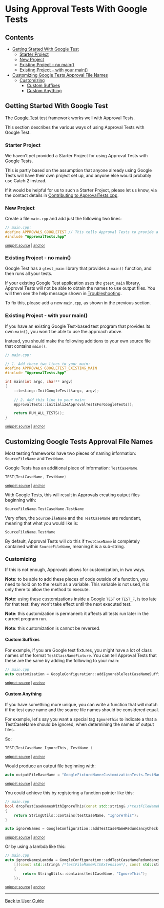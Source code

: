 <!--
GENERATED FILE - DO NOT EDIT
This file was generated by [MarkdownSnippets](https://github.com/SimonCropp/MarkdownSnippets).
Source File: /doc/mdsource/UsingGoogleTests.source.md
To change this file edit the source file and then execute ./run_markdown_templates.sh.
-->

<a id="top"></a>

# Using Approval Tests With Google Tests

<!-- toc -->
## Contents

  * [Getting Started With Google Test](#getting-started-with-google-test)
    * [Starter Project](#starter-project)
    * [New Project](#new-project)
    * [Existing Project - no main()](#existing-project---no-main)
    * [Existing Project - with your main()](#existing-project---with-your-main)
  * [Customizing Google Tests Approval File Names](#customizing-google-tests-approval-file-names)
    * [Customizing](#customizing)
      * [Custom Suffixes](#custom-suffixes)
      * [Custom Anything](#custom-anything)<!-- endtoc -->


## Getting Started With Google Test

The [Google Test](https://github.com/google/googletest) test framework works well with Approval Tests.

This section describes the various ways of using Approval Tests with Google Test.

### Starter Project

We haven't yet provided a Starter Project for using Approval Tests with Google Tests.

This is partly based on the assumption that anyone already using Google Tests will have their own project set up, and anyone else would probably use Catch 2 instead.
 
If it would be helpful for us to such a Starter Project, please let us know, via the contact details in [Contributing to ApprovalTests.cpp](/doc/Contributing.md#top). 


### New Project

Create a file `main.cpp` and add just the following two lines:

<!-- snippet: googletest_main -->
<a id='snippet-googletest_main'/></a>
```cpp
// main.cpp:
#define APPROVALS_GOOGLETEST // This tells Approval Tests to provide a main() - only do this in one cpp file
#include "ApprovalTests.hpp"
```
<sup><a href='/tests/GoogleTest_Tests/main.cpp#L2-L6' title='File snippet `googletest_main` was extracted from'>snippet source</a> | <a href='#snippet-googletest_main' title='Navigate to start of snippet `googletest_main`'>anchor</a></sup>
<!-- endsnippet -->

### Existing Project - no main()

Google Test has a `gtest_main` library that provides a `main()` function, and then runs all your tests.

If your existing Google Test application uses the `gtest_main` library, Approval Tests will not be able to obtain the names to use output files. You will then see the help message shown in [Troubleshooting](/doc/Troubleshooting.md#top).

To fix this, please add a new `main.cpp`, as shown in the previous section.


### Existing Project - with your main()

If you have an existing Google Test-based test program that provides its own `main()`, you won't be able to use the approach above.

Instead, you should make the following additions to your own source file that contains `main()`.  

<!-- snippet: googletest_existing_main -->
<a id='snippet-googletest_existing_main'/></a>
```cpp
// main.cpp:

// 1. Add these two lines to your main:
#define APPROVALS_GOOGLETEST_EXISTING_MAIN
#include "ApprovalTests.hpp"

int main(int argc, char** argv)
{
    ::testing::InitGoogleTest(&argc, argv);
    
    // 2. Add this line to your main:
    ApprovalTests::initializeApprovalTestsForGoogleTests();

    return RUN_ALL_TESTS();
}
```
<sup><a href='/examples/googletest_existing_main/main.cpp#L1-L17' title='File snippet `googletest_existing_main` was extracted from'>snippet source</a> | <a href='#snippet-googletest_existing_main' title='Navigate to start of snippet `googletest_existing_main`'>anchor</a></sup>
<!-- endsnippet -->

## Customizing Google Tests Approval File Names

Most testing frameworks have two pieces of naming information: `SourceFileName` and `TestName`.

Google Tests has an additional piece of information: `TestCaseName`.
 
<!-- snippet: googletest_name_parts -->
<a id='snippet-googletest_name_parts'/></a>
```cpp
TEST(TestCaseName, TestName)
```
<sup><a href='/tests/GoogleTest_Tests/namers/GoogleFixtureNamerCustomizationTests.cpp#L13-L15' title='File snippet `googletest_name_parts` was extracted from'>snippet source</a> | <a href='#snippet-googletest_name_parts' title='Navigate to start of snippet `googletest_name_parts`'>anchor</a></sup>
<!-- endsnippet -->

With Google Tests, this will result in Approvals creating output files beginning with:

```text
SourceFileName.TestCaseName.TestName
```

Very often, the `SourceFileName` and the `TestCaseName` are redundant, meaning that what you would like is:

```text
SourceFileName.TestName
```

By default, Approval Tests will do this if `TestCaseName` is completely contained within `SourceFileName`, meaning it is a sub-string.

### Customizing

If this is not enough, Approvals allows for customization, in two ways.

**Note:** to be able to add these pieces of code outside of a function, you need to hold on to the result as a variable. This variable is not used, it is only there to allow the method to execute.

**Note:** using these customizations inside a Google `TEST` or `TEST_F`, is too late for that test: they won't take effect until the next executed test.

**Note:** this customization is permanent: it affects all tests run later in the current program run.

**Note:** this customization is cannot be reversed.

#### Custom Suffixes

For example, if you are Google test fixtures, you might have a lot of class names of the format `TestClassNameFixture`. You can tell Approval Tests that these are the same by adding the following to your main:

<!-- snippet: googletest_customize_suffix -->
<a id='snippet-googletest_customize_suffix'/></a>
```cpp
// main.cpp
auto customization = GoogleConfiguration::addIgnorableTestCaseNameSuffix("Fixture");
```
<sup><a href='/tests/GoogleTest_Tests/namers/GoogleFixtureNamerCustomizationTests.cpp#L8-L11' title='File snippet `googletest_customize_suffix` was extracted from'>snippet source</a> | <a href='#snippet-googletest_customize_suffix' title='Navigate to start of snippet `googletest_customize_suffix`'>anchor</a></sup>
<!-- endsnippet -->

#### Custom Anything

If you have something more unique, you can write a function that will match if the test case name and the source file names should be considered equal.

For example, let's say you want a special tag `IgnoreThis` to indicate a that a TestCaseName should be ignored, when determining the names of output files.

So:

<!-- snippet: googletest_customize_test -->
<a id='snippet-googletest_customize_test'/></a>
```cpp
TEST(TestCaseName_IgnoreThis, TestName )
```
<sup><a href='/tests/GoogleTest_Tests/namers/GoogleFixtureNamerCustomizationTests.cpp#L54-L56' title='File snippet `googletest_customize_test` was extracted from'>snippet source</a> | <a href='#snippet-googletest_customize_test' title='Navigate to start of snippet `googletest_customize_test`'>anchor</a></sup>
<!-- endsnippet -->

Would produce an output file beginning with:

<!-- snippet: googletest_customize_test_name -->
<a id='snippet-googletest_customize_test_name'/></a>
```cpp
auto outputFileBaseName = "GoogleFixtureNamerCustomizationTests.TestName";
```
<sup><a href='/tests/GoogleTest_Tests/namers/GoogleFixtureNamerCustomizationTests.cpp#L60-L62' title='File snippet `googletest_customize_test_name` was extracted from'>snippet source</a> | <a href='#snippet-googletest_customize_test_name' title='Navigate to start of snippet `googletest_customize_test_name`'>anchor</a></sup>
<!-- endsnippet -->

You could achieve this by registering a function pointer like this:

<!-- snippet: googletest_customize_function -->
<a id='snippet-googletest_customize_function'/></a>
```cpp
// main.cpp
bool dropTestCaseNamesWithIgnoreThis(const std::string& /*testFileNameWithExtension*/, const std::string& testCaseName)
{
    return StringUtils::contains(testCaseName, "IgnoreThis");
}

auto ignoreNames = GoogleConfiguration::addTestCaseNameRedundancyCheck(dropTestCaseNamesWithIgnoreThis);
```
<sup><a href='/tests/GoogleTest_Tests/namers/GoogleFixtureNamerCustomizationTests.cpp#L35-L43' title='File snippet `googletest_customize_function` was extracted from'>snippet source</a> | <a href='#snippet-googletest_customize_function' title='Navigate to start of snippet `googletest_customize_function`'>anchor</a></sup>
<!-- endsnippet -->

Or by using a lambda like this:

<!-- snippet: googletest_customize_lambda -->
<a id='snippet-googletest_customize_lambda'/></a>
```cpp
// main.cpp
auto ignoreNamesLambda = GoogleConfiguration::addTestCaseNameRedundancyCheck(
    [](const std::string& /*testFileNameWithExtension*/, const std::string& testCaseName)
    {
        return StringUtils::contains(testCaseName, "IgnoreThis");
    });
```
<sup><a href='/tests/GoogleTest_Tests/namers/GoogleFixtureNamerCustomizationTests.cpp#L45-L52' title='File snippet `googletest_customize_lambda` was extracted from'>snippet source</a> | <a href='#snippet-googletest_customize_lambda' title='Navigate to start of snippet `googletest_customize_lambda`'>anchor</a></sup>
<!-- endsnippet -->


---

[Back to User Guide](/doc/README.md#top)
